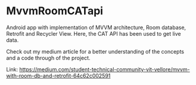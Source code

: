 # MvvmRoomCATapi
Android app with implementation of MVVM architecture, Room database, Retrofit and Recycler View. Here, the CAT API has been used to get live data.

Check out my medium article for a better understanding of the concepts and a code through of the project.

Link: https://medium.com/student-technical-community-vit-vellore/mvvm-with-room-db-and-retrofit-64c62c002591

